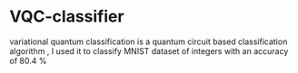# VQC-classifier
variational quantum classification is a quantum circuit based classification algorithm , I used it to classify MNIST dataset of integers with an accuracy of 80.4 %
